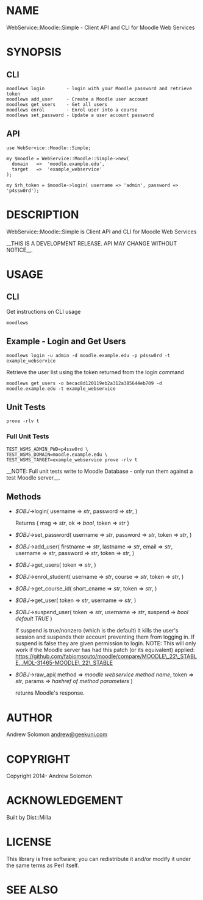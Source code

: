 # NAME

WebService::Moodle::Simple - Client API and CLI for Moodle Web Services

# SYNOPSIS

## CLI

    moodlews login        - login with your Moodle password and retrieve token
    moodlews add_user     - Create a Moodle user account
    moodlews get_users    - Get all users
    moodlews enrol        - Enrol user into a course
    moodlews set_password - Update a user account password

## API

    use WebService::Moodle::Simple;

    my $moodle = WebService::Moodle::Simple->new(
      domain   =>  'moodle.example.edu',
      target   =>  'example_webservice'
    );

    my $rh_token = $moodle->login( username => 'admin', password => 'p4ssw0rd');

# DESCRIPTION

WebService::Moodle::Simple is Client API and CLI for Moodle Web Services

\_\_THIS IS A DEVELOPMENT RELEASE. API MAY CHANGE WITHOUT NOTICE\_\_.

# USAGE

## CLI

Get instructions on CLI usage

    moodlews

## Example - Login and Get Users

    moodlews login -u admin -d moodle.example.edu -p p4ssw0rd -t example_webservice

Retrieve the user list using the token returned from the login command

    moodlews get_users -o becac8d120119eb2a312a385644eb709 -d moodle.example.edu -t example_webservice

## Unit Tests

    prove -rlv t

### Full Unit Tests

    TEST_WSMS_ADMIN_PWD=p4ssw0rd \
    TEST_WSMS_DOMAIN=moodle.example.edu \
    TEST_WSMS_TARGET=example_webservice prove -rlv t

\_\_NOTE: Full unit tests write to Moodle Database - only run them against a test Moodle server\_\_.

## Methods

- _$OBJ_->login(
  username => _str_,
  password => _str_,
)

    Returns { msg => _str_, ok => _bool_, token => _str_ }

- _$OBJ_->set\_password(
  username => _str_,
  password => _str_,
  token    => _str_,
)
- _$OBJ_->add\_user(
  firstname => _str_,
  lastname  => _str_,
  email     => _str_,
  username  => _str_,
  password  => _str_,
  token     => _str_,
)
- _$OBJ_->get\_users(
  token     => _str_,
)
- _$OBJ_->enrol\_student(
  username  => _str_,
  course    => _str_,
  token     => _str_,
)
- _$OBJ_->get\_course\_id(
  short\_cname  => _str_,
  token        => _str_,
)
- _$OBJ_->get\_user(
  token        => _str_,
  username     => _str_,
)
- _$OBJ_->suspend\_user(
  token    => _str_,
  username => _str_,
  suspend  => _bool default TRUE_
)

    If suspend is true/nonzero (which is the default) it kills the user's session
    and suspends their account preventing them from logging in. If suspend is false
    they are given permission to login. NOTE: This will only work if the Moodle
    server has had this patch (or its equivalent) applied:
    https://github.com/fabiomsouto/moodle/compare/MOODLE\_22\_STABLE...MDL-31465-MOODLE\_22\_STABLE

- _$OBJ_->raw\_api(
    method => _moodle webservice method name_,
    token  => _str_,
    params => _hashref of method parameters_
)

    returns Moodle's response.

# AUTHOR

Andrew Solomon <andrew@geekuni.com>

# COPYRIGHT

Copyright 2014- Andrew Solomon

# ACKNOWLEDGEMENT

Built by Dist::Milla

# LICENSE

This library is free software; you can redistribute it and/or modify
it under the same terms as Perl itself.

# SEE ALSO
